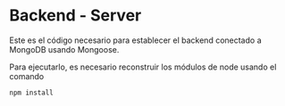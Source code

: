 # Backend - Server

Este es el código necesario para establecer el backend
conectado a MongoDB usando Mongoose.

Para ejecutarlo, es necesario reconstruir los módulos
de node usando el comando

```
npm install
```
